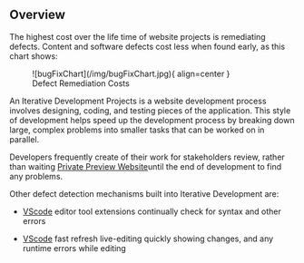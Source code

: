 ## Overview

The highest cost over the life time of website projects is remediating defects. Content and software defects cost less when found early, as this chart shows:

<figure markdown>
  ![bugFixChart](/img/bugFixChart.jpg){ align=center }
<figcaption>Defect Remediation Costs</figcaption>
</figure>

 An Iterative Development Projects is a website development process involves designing, coding, and testing pieces of the application. This style of development helps speed up the development process by breaking down large, complex problems into smaller tasks that can be worked on in parallel. 
 
Developers frequently create  of their work for stakeholders review, rather than waiting [Private Preview Website](preview.md)until the end of development to find any problems. 

Other defect detection mechanisms built into Iterative Development are:

- [VScode](vscode.md) editor tool extensions continually check for syntax and other errors

- [VScode](vscode.md) fast refresh live-editing quickly showing changes, and any runtime errors while editing

